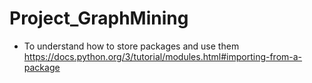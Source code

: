 # Project_GraphMining

- To understand how to store packages and use them
https://docs.python.org/3/tutorial/modules.html#importing-from-a-package
